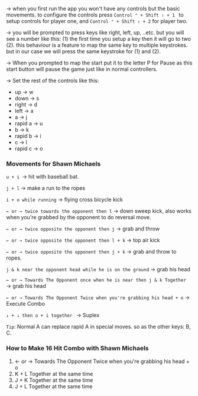 
→ when you first run the app you won't have any controls but the basic movements. to configure the controls press `Control ⌃ + Shift ⇧ + 1 ` to setup controls for player one, and `Control ⌃ + Shift ⇧ + 2` for player two. 

→ you will be prompted to press keys like right, left, up, ..etc. but you will see a number like this: (1) the first time you setup a key then it will go to two (2). this behaviour is a feature to map the same key to multiple keystrokes. but in our case we will press the same keystroke for (1) and (2). 

→ When you prompted to map the start put it to the letter P for Pause as this start button will pause the game just like in normal controllers. 

→ Set the rest of the controls like this: 

- up → w
- down → s
- right → d
- left → a
- a → j
- rapid a → u
- b → k
- rapid b → i
- c → l 
- rapid c → o 

### Movements for Shawn Michaels

`u + i `→ hit with baseball bat. 

`j + l` → make a run to the ropes

`i + o while running` → flying cross bicycle kick

`← or → twice towards the opponent then l` → down sweep kick, also works when you're grabbed by the opponent to do reversal move.

`← or → twice opposite the opponent then j` → grab and throw

`← or → twice opposite the opponent then l + k`  → top air kick

`← or → twice opposite the opponent then j + k`  → grab and throw to ropes.

`j & k near the opponent head while he is on the ground` → grab his head 

`← or → Towards The Opponent once when he is near then j & k Together` → grab his head 

`← or → Towards The Opponent Twice when you're grabbing his head + o` → Execute Combo

`↓ + ↓ then o + i together ` → Suplex

`Tip`: Normal A can replace rapid A in special moves. so as the other keys: B, C. 


### How to Make 16 Hit Combo with Shawn Michaels

1. ← or → Towards The Opponent Twice when you're grabbing his head + o
2. K + L Together at the same time
3. J + K Together at the same time
4. J + L Together at the same time